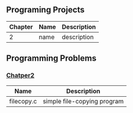 ## Programing Projects

| Chapter | Name | Description |
|---|---|---|
|2|name|description|

## Programming Problems

### [Chatper2](https://github.com/chaebum-kim/os-projects/tree/master/os_problems/chapter2)
| Name | Description |
|---|---|
|filecopy.c|simple file-copying program |

